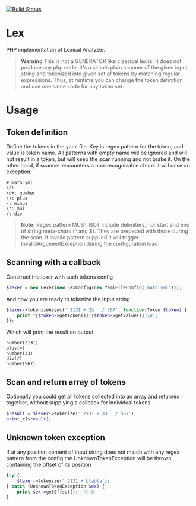
[![Build Status](https://travis-ci.org/aerialship/Lex.png?branch=master)](https://travis-ci.org/aerialship/Lex)


Lex
====

PHP implementation of Lexical Analyzer.

> **Warning**
> This is not a GENERATOR like classical lex is. It does not produce any php code. It's a simple plain scanner
> of the given input string and tokenized into given set of tokens by matching regular expressions.
> Thus, at runtime you can change the token definition and use one same code for any token set.


Usage
=====


Token definition
----------------

Define the tokens in the yaml file. Key is regex pattern for the token, and value is token name. All patterns with
empty name will be ignored and will not result in a token, but will keep the scan running and not brake it. On the
other hand, if scanner encounters a non-recognizable chunk it will raise an exception.
```
# math.yml
\s:
\d+: number
\+: plus
-: minus
\*: mul
/: div
```

> **Note:**
> Regex pattern MUST NOT include delimiters, nor start and end of string meta-chars (^ and $).
> They are prepeded with those during the scan.
> If invalid pattern supplied it will trigger InvalidArgumentException during the configuration load


Scanning with a callback
------------------------

Construct the lexer with such tokens config
``` php
$lexer = new Lexer(new LexConfig(new YamlFileConfig('math.yml')));
```

And now you are ready to tokenize the input string
``` php
$lexer->tokenizeAsync(' 2131 + 33   / 567', function(Token $token) {
    print "{$token->getToken()}({$token->getValue()})\n";
});
```

Which will print the result on output
```
number(2131)
plus(+)
number(33)
div(/)
number(567)
```

Scan and return array of tokens
-------------------------------

Optionally you could get all tokens collected into an array and returned together, without supplying a callback
for individual tokens
``` php
$result = $lexer->tokenize(' 2131 + 33   / 567');
print_r($result);
```

Unknown token exception
-----------------------

If at any position content of input string does not match with any regex pattern from the config
the UnknownTokenException will be thrown containing the offset of its position

``` php
try {
    $lexer->tokenize(' 2131 + blabla');
} catch (UnknownTokenException $ex) {
    print $ex->getOffset();  // 8
}
```

